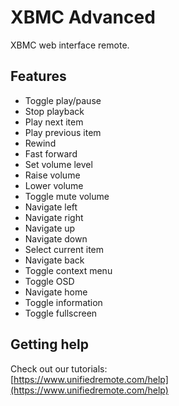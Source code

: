 # XBMC Advanced
XBMC web interface remote.

## Features
*  Toggle play/pause
*  Stop playback
*  Play next item
*  Play previous item
*  Rewind
*  Fast forward
*  Set volume level
*  Raise volume
*  Lower volume
*  Toggle mute volume
*  Navigate left
*  Navigate right
*  Navigate up
*  Navigate down
*  Select current item
*  Navigate back
*  Toggle context menu
*  Toggle OSD
*  Navigate home
*  Toggle information
*  Toggle fullscreen

## Getting help
Check out our tutorials: <br>
[https://www.unifiedremote.com/help](https://www.unifiedremote.com/help)
